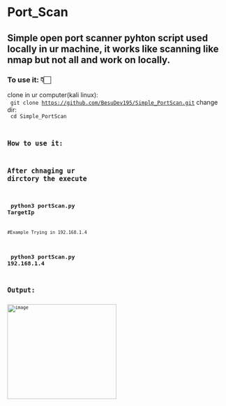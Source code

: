 # Port_Scan
## Simple open port scanner pyhton script used locally in ur machine, it works like scanning like nmap but not all and work on locally.
### To use it: 👇🏻 </br>
clone in ur computer(kali linux): </br>
<code> git clone https://github.com/BesuDev195/Simple_PortScan.git</code>
change dir: </br>
<code> cd Simple_PortScan <code>

## How to use it: </br>
## After chnaging ur dirctory the execute </br>
## <code> python3 portScan.py TargetIp </code>
#Example Trying in 192.168.1.4 </br>
## <code> python3 portScan.py 192.168.1.4 </code>
## Output: </br>
<img width="250" height="217" alt="image" src="https://github.com/user-attachments/assets/c801d488-1773-4efb-b717-85339b5ff349" />



